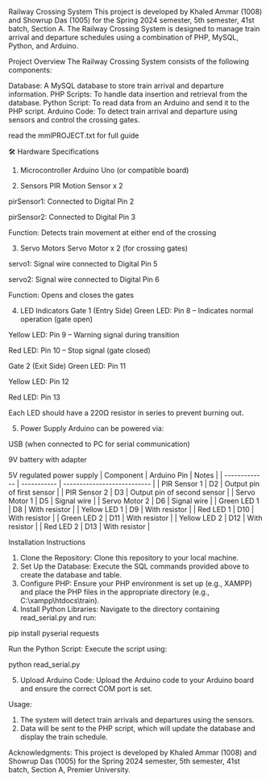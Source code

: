 Railway Crossing System
This project is developed by Khaled Ammar (1008) and Showrup Das (1005) for the Spring 2024 semester, 5th semester, 41st batch, Section A. The Railway Crossing System is designed to manage train arrival and departure schedules using a combination of PHP, MySQL, Python, and Arduino.

Project Overview
The Railway Crossing System consists of the following components:

Database: A MySQL database to store train arrival and departure information.
PHP Scripts: To handle data insertion and retrieval from the database.
Python Script: To read data from an Arduino and send it to the PHP script.
Arduino Code: To detect train arrival and departure using sensors and control the crossing gates.

read the mmlPROJECT.txt for full guide 

🛠️ Hardware Specifications
1. Microcontroller
Arduino Uno (or compatible board)

2. Sensors
PIR Motion Sensor x 2

pirSensor1: Connected to Digital Pin 2

pirSensor2: Connected to Digital Pin 3

Function: Detects train movement at either end of the crossing

3. Servo Motors
Servo Motor x 2 (for crossing gates)

servo1: Signal wire connected to Digital Pin 5

servo2: Signal wire connected to Digital Pin 6

Function: Opens and closes the gates

4. LED Indicators
Gate 1 (Entry Side)
Green LED: Pin 8 – Indicates normal operation (gate open)

Yellow LED: Pin 9 – Warning signal during transition

Red LED: Pin 10 – Stop signal (gate closed)

Gate 2 (Exit Side)
Green LED: Pin 11

Yellow LED: Pin 12

Red LED: Pin 13

Each LED should have a 220Ω resistor in series to prevent burning out.

5. Power Supply
Arduino can be powered via:

USB (when connected to PC for serial communication)

9V battery with adapter

5V regulated power supply
| Component     | Arduino Pin | Notes                       |
| ------------- | ----------- | --------------------------- |
| PIR Sensor 1  | D2          | Output pin of first sensor  |
| PIR Sensor 2  | D3          | Output pin of second sensor |
| Servo Motor 1 | D5          | Signal wire                 |
| Servo Motor 2 | D6          | Signal wire                 |
| Green LED 1   | D8          | With resistor               |
| Yellow LED 1  | D9          | With resistor               |
| Red LED 1     | D10         | With resistor               |
| Green LED 2   | D11         | With resistor               |
| Yellow LED 2  | D12         | With resistor               |
| Red LED 2     | D13         | With resistor               |



Installation Instructions

1. Clone the Repository: Clone this repository to your local machine.
2. Set Up the Database: Execute the SQL commands provided above to create the database and table.
3. Configure PHP: Ensure your PHP environment is set up (e.g., XAMPP) and place the PHP files in the appropriate directory (e.g., C:\xampp\htdocs\train).
4. Install Python Libraries: Navigate to the directory containing read_serial.py and run:

pip install pyserial requests

Run the Python Script: Execute the script using:

python read_serial.py

5. Upload Arduino Code: Upload the Arduino code to your Arduino board and ensure the correct COM port is set.

Usage:
1. The system will detect train arrivals and departures using the sensors.
2. Data will be sent to the PHP script, which will update the database and display the train schedule.

Acknowledgments:
This project is developed by Khaled Ammar (1008) and Showrup Das (1005) for the Spring 2024 semester, 5th semester, 41st batch, Section A, Premier University. 
